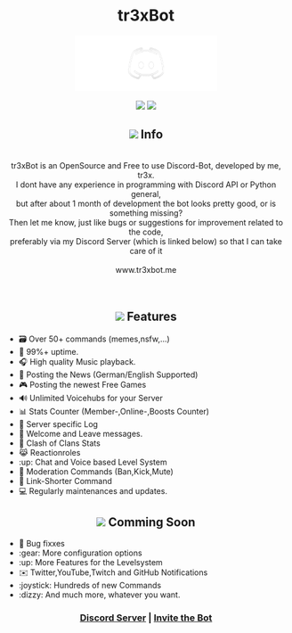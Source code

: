 <h1 align="center">tr3xBot</h1>

<p align="center" >
  <img src="https://github.com/tr3xxx/tr3xBot/blob/main/assets/bot dc logo.png" height='100pxpx' width='256px'>
</p>

<p align="center">
  <img src="https://img.shields.io/badge/discord.py-2.0-blue?style=flat" />
  <img src="https://img.shields.io/badge/Python-3.9-green?style=flat&logo=python" />
<p>

<h2 align = "center" ><img src="https://cdn.discordapp.com/emojis/766498653753049109.png?v=1" height="20px">  Info</h2>

<p align="center" ><br>tr3xBot is an OpenSource and Free to use Discord-Bot, developed by me, tr3x. <br>I dont have any experience in programming with Discord API or Python general, <br>but after about 1 month of development the bot looks pretty good, or is something missing?<br> Then let me know, just like bugs or suggestions for improvement related to the code,  <br> preferably via my Discord Server (which is linked below) so that I can take care of it <br><br> www.tr3xbot.me<br><br><br></p>

<h2 align="center"><img src="https://cdn.discordapp.com/emojis/765548323166748745.png?v=1" height="20px">  Features</h2>
<ul>
  <li>🗃️ Over 50+ commands (memes,nsfw,...)</li>
  <li>🔼 99%+ uptime.</li>
  <li>🎧 High quality Music playback.</li>
  <li>📰 Posting the News (German/English Supported)</li>
  <li>🎮 Posting the newest Free Games</li>
  <li>🔊 Unlimited Voicehubs for your Server</li>
  <li>📊 Stats Counter (Member-,Online-,Boosts Counter)</li>
  <li>🧾 Server specific Log </li>
  <li>🎊 Welcome and Leave messages.</li>
  <li>📱 Clash of Clans Stats </li>
  <li>😹 Reactionroles </li>
  <li>:up: Chat and Voice based Level System</li>
  <li>🔨 Moderation Commands (Ban,Kick,Mute) </li>
  <li>💬 Link-Shorter Command </li>
  <li>💻 Regularly maintenances and updates.</li>
  
</ul>
  
<h2 align="center"><img src="https://cdn.discordapp.com/emojis/873431943243497493.png?v=1" height="20px">  Comming Soon</h2>
<ul>
  <li>🔧 Bug fixxes</li>
  
  <li>:gear: More configuration options</li>
  <li>:up: More Features for the Levelsystem</li>
  <li>✉️ Twitter,YouTube,Twitch and GitHub Notifications</li>
  <li>:joystick: Hundreds of new Commands</li>
  <li>:dizzy: And much more, whatever you want.</li>
  
</ul>

</ul>


<h3 align="center"><a href="https://discord.gg/RfAgAqF4mT">Discord Server</a> | <a href="https://discord.com/api/oauth2/authorize?client_id=830842260462632992&permissions=8&scope=bot">Invite the Bot</a></h3>
